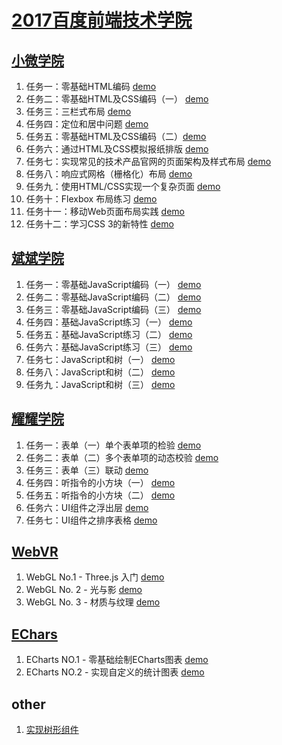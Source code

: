 # [2017百度前端技术学院](http://ife.baidu.com/)


## [小微学院](http://ife.baidu.com/college/detail/id/9)
1. 任务一：零基础HTML编码 [demo](https://anjaxs.github.io/Baidu_IFE/xiaowei/task_01/index.html)
2. 任务二：零基础HTML及CSS编码（一） [demo](https://anjaxs.github.io/Baidu_IFE/xiaowei/task_02/index.html)
3. 任务三：三栏式布局 [demo](https://anjaxs.github.io/Baidu_IFE/xiaowei/task_03/index.html)
4. 任务四：定位和居中问题 [demo](https://anjaxs.github.io/Baidu_IFE/xiaowei/task_04/index.html)
5. 任务五：零基础HTML及CSS编码（二）[demo](https://anjaxs.github.io/Baidu_IFE/xiaowei/task_05/index.html)
6. 任务六：通过HTML及CSS模拟报纸排版 [demo](https://anjaxs.github.io/Baidu_IFE/xiaowei/task_06/index.html)
7. 任务七：实现常见的技术产品官网的页面架构及样式布局 [demo](https://anjaxs.github.io/Baidu_IFE/xiaowei/task_07/index.html)
8. 任务八：响应式网格（栅格化）布局 [demo](https://anjaxs.github.io/Baidu_IFE/xiaowei/task_08/index.html)
9. 任务九：使用HTML/CSS实现一个复杂页面 [demo](https://anjaxs.github.io/Baidu_IFE/xiaowei/task_09/index.html)
10. 任务十：Flexbox 布局练习 [demo](https://anjaxs.github.io/Baidu_IFE/xiaowei/task_10/index.html)
11. 任务十一：移动Web页面布局实践 [demo](https://anjaxs.github.io/Baidu_IFE/xiaowei/task_11/index.html)
12. 任务十二：学习CSS 3的新特性 [demo](https://anjaxs.github.io/Baidu_IFE/xiaowei/task_12/index.html)

## [斌斌学院](http://ife.baidu.com/college/detail/id/10)
1. 任务一：零基础JavaScript编码（一） [demo](https://anjaxs.github.io/Baidu_IFE/binbin/task_01/index.html)
2. 任务二：零基础JavaScript编码（二） [demo](https://anjaxs.github.io/Baidu_IFE/binbin/task_02/index.html)
3. 任务三：零基础JavaScript编码（三） [demo](https://anjaxs.github.io/Baidu_IFE/binbin/task_03/index.html)
4. 任务四：基础JavaScript练习（一） [demo](https://anjaxs.github.io/Baidu_IFE/binbin/task_04/index.html)
5. 任务五：基础JavaScript练习（二） [demo](https://anjaxs.github.io/Baidu_IFE/binbin/task_05/index.html)
6. 任务六：基础JavaScript练习（三） [demo](https://anjaxs.github.io/Baidu_IFE/binbin/task_06/index.html)
7. 任务七：JavaScript和树（一） [demo](https://anjaxs.github.io/Baidu_IFE/binbin/task_07/index.html)
8. 任务八：JavaScript和树（二） [demo](https://anjaxs.github.io/Baidu_IFE/binbin/task_08/index.html)
9. 任务九：JavaScript和树（三） [demo](https://anjaxs.github.io/Baidu_IFE/binbin/task_09/index.html)


## [耀耀学院](http://ife.baidu.com/college/detail/id/11)
1. 任务一：表单（一）单个表单项的检验 [demo](https://anjaxs.github.io/Baidu_IFE/yaoyao/task_01/index.html)
2. 任务二：表单（二）多个表单项的动态校验 [demo](https://anjaxs.github.io/Baidu_IFE/yaoyao/task_02/index.html)
3. 任务三：表单（三）联动 [demo](https://anjaxs.github.io/Baidu_IFE/yaoyao/task_03/index.html)
4. 任务四：听指令的小方块（一） [demo](https://anjaxs.github.io/Baidu_IFE/yaoyao/task_04/index.html)
5. 任务五：听指令的小方块（二） [demo](https://anjaxs.github.io/Baidu_IFE/yaoyao/task_05/index.html)
6. 任务六：UI组件之浮出层 [demo](https://anjaxs.github.io/Baidu_IFE/yaoyao/task_06/index.html)
7. 任务七：UI组件之排序表格 [demo](https://anjaxs.github.io/Baidu_IFE/yaoyao/task_07/index.html)

## [WebVR](http://ife.baidu.com/college/detail/id/6)
1. WebGL No.1 - Three.js 入门 [demo](https://anjaxs.github.io/Baidu_IFE/ECharts_WebVR/WebGL_01/index.html)
2. WebGL No. 2 - 光与影 [demo](https://anjaxs.github.io/Baidu_IFE/ECharts_WebVR/WebGL_02/index.html)
3. WebGL No. 3 - 材质与纹理 [demo](https://anjaxs.github.io/Baidu_IFE/ECharts_WebVR/WebGL_03/index.html)

## [EChars](http://ife.baidu.com/college/detail/id/6)
1. ECharts NO.1 - 零基础绘制ECharts图表 [demo](https://anjaxs.github.io/Baidu_IFE/ECharts_WebVR/ECharts_01/index.html)
2. ECharts NO.2 - 实现自定义的统计图表 [demo](https://anjaxs.github.io/Baidu_IFE/ECharts_WebVR/ECharts_02/index.html)

## other
1. [实现树形组件](https://anjaxs.github.io/Baidu_IFE/other/jsTreeMenu/index.html)
